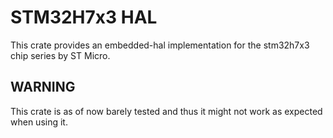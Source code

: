 # STM32H7x3 HAL
This crate provides an embedded-hal implementation for the stm32h7x3 chip series by ST Micro.

## WARNING
This crate is as of now barely tested and thus it might not work as expected when using it.